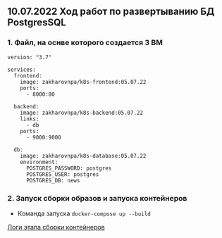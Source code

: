 ## 10.07.2022 Ход работ по развертыванию БД PostgresSQL

### 1. Файл, на оснве которого создается 3 ВМ

```
version: "3.7"

services:
  frontend:
    image: zakharovnpa/k8s-frontend:05.07.22
    ports:
      - 8000:80

  backend:
    image: zakharovnpa/k8s-backend:05.07.22
    links:
      - db
    ports:
      - 9000:9000

  db:
    image: zakharovnpa/k8s-database:05.07.22
    environment:
      POSTGRES_PASSWORD: postgres
      POSTGRES_USER: postgres
      POSTGRES_DB: news
```
### 2. Запуск сборки образов и запуска контейнеров

* Команда запуска `docker-compose up --build`

[Логи этапа сборки контейнеров](/13-kubernetes-config-01-objects/Logs/log-docker-compose-build.md)
